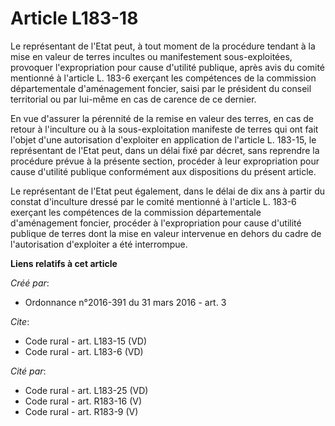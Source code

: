 # Article L183-18

Le représentant de l'Etat peut, à tout moment de la procédure tendant à la mise en valeur de terres incultes ou manifestement
sous-exploitées, provoquer l'expropriation pour cause d'utilité publique, après avis du comité mentionné à l'article L. 183-6
exerçant les compétences de la commission départementale d'aménagement foncier, saisi par le président du conseil territorial
ou par lui-même en cas de carence de ce dernier. 

En vue d'assurer la pérennité de la remise en valeur des terres, en cas de retour à l'inculture ou à la sous-exploitation
manifeste de terres qui ont fait l'objet d'une autorisation d'exploiter en application de l'article L. 183-15, le
représentant de l'Etat peut, dans un délai fixé par décret, sans reprendre la procédure prévue à la présente section,
procéder à leur expropriation pour cause d'utilité publique conformément aux dispositions du présent article. 

Le représentant de l'Etat peut également, dans le délai de dix ans à partir du constat d'inculture dressé par le comité
mentionné à l'article L. 183-6 exerçant les compétences de la commission départementale d'aménagement foncier, procéder à
l'expropriation pour cause d'utilité publique de terres dont la mise en valeur intervenue en dehors du cadre de
l'autorisation d'exploiter a été interrompue.

**Liens relatifs à cet article**

_Créé par_:

  - Ordonnance n°2016-391 du 31 mars 2016 - art. 3

_Cite_:

  - Code rural - art. L183-15 (VD)
  - Code rural - art. L183-6 (VD)

_Cité par_:

  - Code rural - art. L183-25 (VD)
  - Code rural - art. R183-16 (V)
  - Code rural - art. R183-9 (V)
